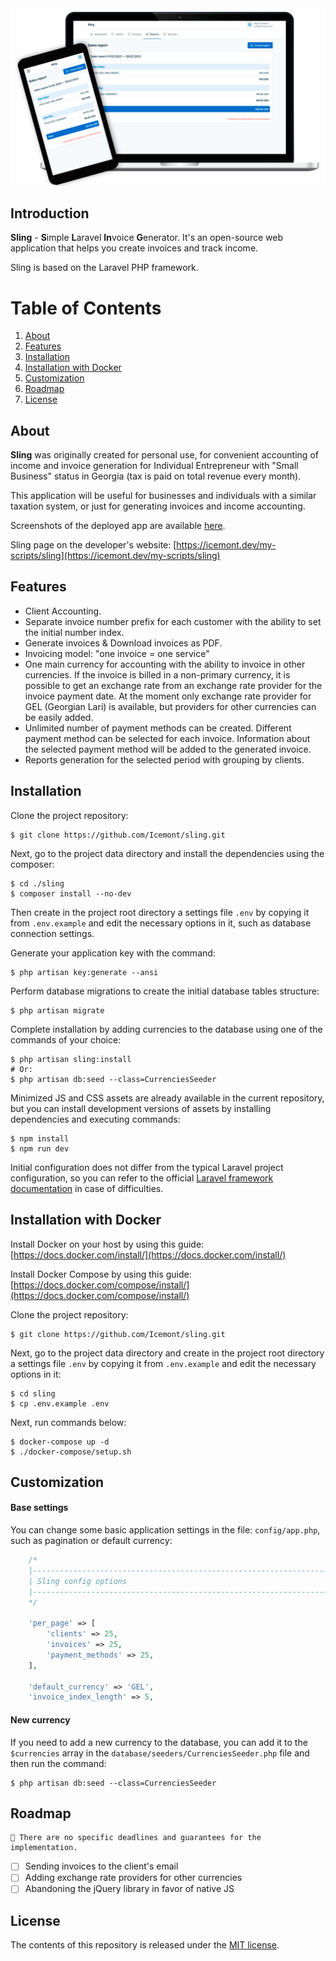 <img src="https://raw.githubusercontent.com/Icemont/sling-docs/main/assets/screenshots/sling.png">

## Introduction
**Sling** - **S**imple **L**aravel **In**voice **G**enerator.
It's an open-source web application that helps you create invoices and track income.

Sling is based on the Laravel PHP framework.

# Table of Contents

1. [About](#about)
2. [Features](#features)
3. [Installation](#installation)
4. [Installation with Docker](#installation-with-docker)
5. [Customization](#customization)
6. [Roadmap](#roadmap)
7. [License](#license)

## About
**Sling** was originally created for personal use, for convenient accounting of income and invoice generation for Individual Entrepreneur with "Small Business" status in Georgia (tax is paid on total revenue every month). 

This application will be useful for businesses and individuals with a similar taxation system, or just for generating invoices and income accounting.

Screenshots of the deployed app are available [here](https://github.com/Icemont/sling-docs/tree/main/assets/screenshots).

Sling page on the developer's website: [https://icemont.dev/my-scripts/sling](https://icemont.dev/my-scripts/sling)

## Features
- Client Accounting.
- Separate invoice number prefix for each customer with the ability to set the initial number index.
- Generate invoices & Download invoices as PDF.
- Invoicing model: "one invoice = one service"
- One main currency for accounting with the ability to invoice in other currencies. If the invoice is billed in a non-primary currency, it is possible to get an exchange rate from an exchange rate provider for the invoice payment date. At the moment only exchange rate provider for GEL (Georgian Lari) is available, but providers for other currencies can be easily added.
- Unlimited number of payment methods can be created. Different payment method can be selected for each invoice. Information about the selected payment method will be added to the generated invoice.
- Reports generation for the selected period with grouping by clients.

## Installation
Clone the project repository:

	$ git clone https://github.com/Icemont/sling.git


Next, go to the project data directory and install the dependencies using the composer:

    $ cd ./sling
    $ composer install --no-dev


Then create in the project root directory a settings file `.env` by copying it from `.env.example` and edit the necessary options in it, such as database connection settings.

Generate your application key with the command:

    $ php artisan key:generate --ansi

Perform database migrations to create the initial database tables structure:

    $ php artisan migrate 

Complete installation by adding currencies to the database using one of the commands of your choice:

    $ php artisan sling:install
    # Or:
    $ php artisan db:seed --class=CurrenciesSeeder

Minimized JS and CSS assets are already available in the current repository, but you can install development versions of assets by installing dependencies and executing commands:

    $ npm install
    $ npm run dev

Initial configuration does not differ from the typical Laravel project configuration, so you can refer to the official [Laravel framework documentation](https://laravel.com/docs/8.x/configuration) in case of difficulties.

## Installation with Docker
Install Docker on your host by using this guide: [https://docs.docker.com/install/](https://docs.docker.com/install/)

Install Docker Compose by using this guide: [https://docs.docker.com/compose/install/](https://docs.docker.com/compose/install/)

Clone the project repository:

	$ git clone https://github.com/Icemont/sling.git

Next, go to the project data directory and create in the project root directory a settings file `.env` by copying it from `.env.example` and edit the necessary options in it:

    $ cd sling
    $ cp .env.example .env

Next, run commands below:

    $ docker-compose up -d
    $ ./docker-compose/setup.sh

## Customization
#### Base settings
You can change some basic application settings in the file: `config/app.php`, such as pagination or default currency:

```php
    /*
    |--------------------------------------------------------------------------
    | Sling config options
    |--------------------------------------------------------------------------
    */

    'per_page' => [
        'clients' => 25,
        'invoices' => 25,
        'payment_methods' => 25,
    ],

    'default_currency' => 'GEL',
    'invoice_index_length' => 5,

```

#### New currency
If you need to add a new currency to the database, you can add it to the `$currencies` array in the `database/seeders/CurrenciesSeeder.php` file and then run the command:

    $ php artisan db:seed --class=CurrenciesSeeder


## Roadmap

    📌 There are no specific deadlines and guarantees for the implementation.

- [ ] Sending invoices to the client's email
- [ ] Adding exchange rate providers for other currencies
- [ ] Abandoning the jQuery library in favor of native JS

## License

The contents of this repository is released under the [MIT license](https://opensource.org/licenses/MIT).
